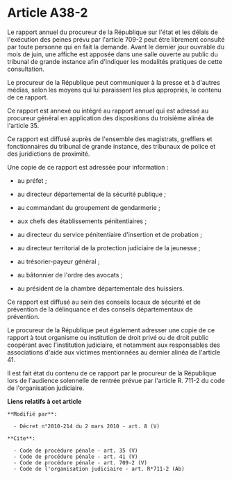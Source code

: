 # Article A38-2

Le rapport annuel du procureur de la République sur l'état et les délais de l'exécution des peines prévu par l'article 709-2
peut être librement consulté par toute personne qui en fait la demande. Avant le dernier jour ouvrable du mois de juin, une
affiche est apposée dans une salle ouverte au public du tribunal de grande instance afin d'indiquer les modalités pratiques
de cette consultation. 

Le procureur de la République peut communiquer à la presse et à d'autres médias, selon les moyens qui lui paraissent les plus
appropriés, le contenu de ce rapport. 

Ce rapport est annexé ou intégré au rapport annuel qui est adressé au procureur général en application des dispositions du
troisième alinéa de l'article 35.

Ce rapport est diffusé auprès de l'ensemble des magistrats, greffiers et fonctionnaires du tribunal de grande instance, des
tribunaux de police et des juridictions de proximité. 

Une copie de ce rapport est adressée pour information :

- au préfet ;

- au directeur départemental de la sécurité publique ;

- au commandant du groupement de gendarmerie ;

- aux chefs des établissements pénitentiaires ;

- au directeur du service pénitentiaire d'insertion et de probation ;

- au directeur territorial de la protection judiciaire de la jeunesse ;

- au trésorier-payeur général ;

- au bâtonnier de l'ordre des avocats ;

- au président de la chambre départementale des huissiers. 

Ce rapport est diffusé au sein des conseils locaux de sécurité et de prévention de la délinquance et des conseils
départementaux de prévention. 

Le procureur de la République peut également adresser une copie de ce rapport à tout organisme ou institution de droit privé
ou de droit public coopérant avec l'institution judiciaire, et notamment aux responsables des associations d'aide aux
victimes mentionnées au dernier alinéa de l'article 41. 

Il est fait état du contenu de ce rapport par le procureur de la République lors de l'audience solennelle de rentrée prévue
par l'article R. 711-2 du code de l'organisation judiciaire.

**Liens relatifs à cet article**

	**Modifié par**:

	  - Décret n°2010-214 du 2 mars 2010 - art. 8 (V)

	**Cite**:

	  - Code de procédure pénale - art. 35 (V)
	  - Code de procédure pénale - art. 41 (V)
	  - Code de procédure pénale - art. 709-2 (V)
	  - Code de l'organisation judiciaire - art. R*711-2 (Ab)
